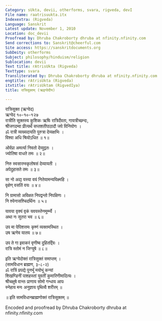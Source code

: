 ```yaml
---
Category: sUkta, devii, otherforms, svara, rigveda, devI
File name: raatrisuukta.itx
Indexextra: (Rigveda)
Language: Sanskrit
Latest update: November 1, 2010
Location: doc_devii
Proofread by: Dhruba Chakroborty dhruba at nfinity.nfinity.com
Send corrections to: Sanskrit@cheerful.com
Site access: https://sanskritdocuments.org
SubDeity: otherforms
Subject: philosophy/hinduism/religion
Sublocation: devii
Text title: rAtrisUkta (Rigveda)
Texttype: svara
Transliterated by: Dhruba Chakroborty dhruba at nfinity.nfinity.com
engtitle: rAtrisUkta (Rigveda)
itxtitle: rAtrisUktam (RigvedIya)
title: रात्रिसूक्तम् (ऋइग्वेदीय)

---
```

  
 रात्रिसूक्त (ऋग्वेद)   
                              ऋग्वेद १०-१०-१२७  
रात्रीति सूक्तस्य कुशिकः ऋषिः रात्रिर्देवता, गायत्रीच्छन्दः,  
श्रीजगदम्वा प्रीत्यर्थे सप्तशतीपाठादौ जपे विनियोगः ।  
ॐ रात्री व्यख्यदायति पुरुत्रा देव्यक्षभिः ।  
विश्वा अधि श्रियोऽधित ॥ १॥  
  
ओर्वप्रा अमर्त्या निवतो देव्युद्वतः ।  
ज्योतिषा वाधते तमः ॥ २॥  
  
निरु स्वसारम्स्कृतोषसं देव्यायती ।  
अपेदुहासते तमः ॥ ३॥  
  
सा नो अद्य यस्या वयं नितेयामन्यविक्ष्महि ।  
वृक्षेण् वसतिं वयः ॥ ४॥  
  
नि ग्रामासो अविक्षत निपद्वन्तो निपक्षिणः ।  
नि श्येनासश्चिदर्थिनः ॥ ५॥  
  
यावया वृक्यं वृकं यवयस्तेनमूर्म्म्ये ।  
अथा नः सुतरा भव ॥ ६॥  
  
उप मा पेपिशत्तमः कृष्णं व्यक्तमस्थित ।  
उष ऋणेव यातय ॥ ७॥  
  
उप ते गा इवाकरं वृणीष्व दुहितर्द्दिवः ।  
रात्रि स्तोमं न जिग्युषे ॥ ८॥  
  
इति ऋग्वेदोक्तं रात्रिसुक्तं समाप्तम् ।  
(सामविधान ब्राह्मण, ३-८-२)  
ॐ रात्रिं प्रपद्ये पुनर्भूं मयोभूं कन्यां  
     शिखण्डिनीं पाशहस्तां युवतीं कुमारिणीमादित्यः ।  
श्रीचक्षुषे वान्तः प्राणाय सोमो गन्धाय आपः  
     स्नेहाय मनः अनुज्ञाय पृथिव्यै शरीरम् ॥  
  
॥ इति सामविधानब्राह्मणोक्तं रात्रिसूक्तम् ॥  
  
  
Encoded and proofread by Dhruba Chakroborty dhruba at nfinity.nfinity.com  
  
